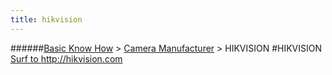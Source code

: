 ```yaml
---
title: hikvision
---
```

######[Basic Know How](../wiki/basic-know-how.html) > [Camera Manufacturer](../wiki/camera-manufacturer.html) > HIKVISION
#HIKVISION
<a href="http://hikvision.com" target="_blank">Surf to http://hikvision.com</a>